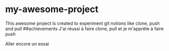 # my-awesome-project
This awesome project is created to experiment git notions like clone, push and pull
##achievements
J'ai réussi à faire clone, pull et je m'apprête à faire push

Aller encore un essai
